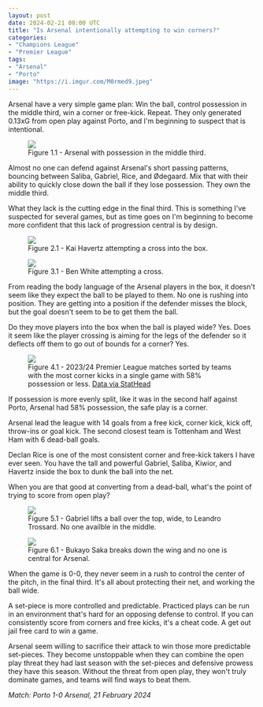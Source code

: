```yaml
---
layout: post
date: 2024-02-21 08:00 UTC
title: "Is Arsenal intentionally attempting to win corners?"
categories:
- "Champions League"
- "Premier League"
tags:
- "Arsenal"
- "Porto"
image: "https://i.imgur.com/M0rmed9.jpeg"
---
```


Arsenal have a very simple game plan: Win the ball, control possession in the middle third, win a corner or free-kick. Repeat. They only generated 0.13xG from open play against Porto, and I'm beginning to suspect that is intentional.

<!---more--->

<figure>
    <img src="https://i.imgur.com/gTFJ88o.jpeg">
    <figcaption>Figure 1.1 - Arsenal with possession in the middle third.</figcaption>
</figure> 

Almost no one can defend against Arsenal's short passing patterns, bouncing between Saliba, Gabriel, Rice, and Ødegaard. Mix that with their ability to quickly close down the ball if they lose possession. They own the middle third. 

What they lack is the cutting edge in the final third. This is something I've suspected for several games, but as time goes on I'm beginning to become more confident that this lack of progression central is by design. 

<figure>
    <img src="https://i.imgur.com/23Rumy7.jpeg">
    <figcaption>Figure 2.1 - Kai Havertz attempting a cross into the box.</figcaption>
</figure> 

<figure>
    <img src="https://i.imgur.com/5ACjjcE.jpeg">
    <figcaption>Figure 3.1 - Ben White attempting a cross.</figcaption>
</figure> 

From reading the body language of the Arsenal players in the box, it doesn't seem like they expect the ball to be played to them. No one is rushing into position. They are getting into a position if the defender misses the block, but the goal doesn't seem to be to get them the ball. 

Do they move players into the box when the ball is played wide? Yes. Does it seem like the player crossing is aiming for the legs of the defender so it deflects off them to go out of bounds for a corner? Yes. 


<figure>
    <img src="https://i.imgur.com/x30AssC.jpeg">
    <figcaption>Figure 4.1 - 2023/24 Premier League matches sorted by teams with the most corner kicks in a single game with 58% possession or less. <a href="https://stathead.com/tiny/26Gm2">Data via StatHead</a></figcaption>
</figure>

If possession is more evenly split, like it was in the second half against Porto, Arsenal had 58% possession, the safe play is a corner. 

Arsenal lead the league with 14 goals from a free kick, corner kick, kick off, throw-ins or goal kick. The second closest team is Tottenham and West Ham with 6 dead-ball goals. 

Declan Rice is one of the most consistent corner and free-kick takers I have ever seen. You have the tall and powerful Gabriel, Saliba, Kiwior, and Havertz inside the box to dunk the ball into the net. 

When you are that good at converting from a dead-ball, what's the point of trying to score from open play? 

<figure>
    <img src="https://i.imgur.com/M0rmed9.jpeg">
    <figcaption>Figure 5.1 - Gabriel lifts a ball over the top, wide, to Leandro Trossard. No one availble in the middle.</figcaption>
</figure> 

<figure>
    <img src="https://i.imgur.com/ncXibSa.jpeg">
    <figcaption>Figure 6.1 - Bukayo Saka breaks down the wing and no one is central for Arsenal.</figcaption>
</figure>

When the game is 0-0, they never seem in a rush to control the center of the pitch, in the final third. It's all about protecting their net, and working the ball wide. 

A set-piece is more controlled and predictable. Practiced plays can be run in an environment that's hard for an opposing defense to control. If you can consistently score from corners and free kicks, it's a cheat code. A get out jail free card to win a game. 

Arsenal seem willing to sacrifice their attack to win those more predictable set-pieces. They become unstoppable when they can combine the open play threat they had last season with the set-pieces and defensive prowess they have this season.  Without the threat from open play, they won't truly dominate games, and teams will find ways to beat them.

*Match: Porto 1-0 Arsenal, 21 February 2024*
